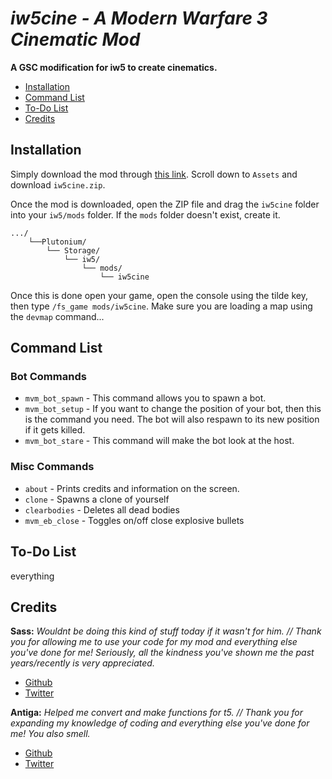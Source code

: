 # *iw5cine - A Modern Warfare 3 Cinematic Mod* <!-- omit in toc -->

**A GSC modification for iw5 to create cinematics.**

- [Installation](#installation)
- [Command List](#command-list)
- [To-Do List](#to-do-list)
- [Credits](#credits)

## Installation

Simply download the mod through [this link](https://github.com/4GlVE/iw5cine/releases/latest). Scroll down to `Assets` and download `iw5cine.zip`.

Once the mod is downloaded, open the ZIP file and drag the `iw5cine` folder into your `iw5/mods` folder. If the `mods` folder doesn't exist, create it.

```text
.../
    └──Plutonium/
        └── Storage/
            └── iw5/
                └── mods/
                    └── iw5cine
```

Once this is done open your game, open the console using the tilde key, then type `/fs_game mods/iw5cine`. Make sure you are loading a map using the `devmap` command...

## Command List

### Bot Commands <!-- omit in toc -->
* `mvm_bot_spawn` - This command allows you to spawn a bot.
* `mvm_bot_setup` - If you want to change the position of your bot, then this is the command you need. The bot will also respawn to its new position if it gets killed.
* `mvm_bot_stare` - This command will make the bot look at the host.
 
### Misc Commands <!-- omit in toc -->
* `about` - Prints credits and information on the screen.
* `clone` - Spawns a clone of yourself
* `clearbodies` - Deletes all dead bodies
* `mvm_eb_close` - Toggles on/off close explosive bullets

## To-Do List
everything

## Credits
**Sass:** *Wouldnt be doing this kind of stuff today if it wasn't for him. // Thank you for allowing me to use your code for my mod and everything else you've done for me! Seriously, all the kindness you've shown me the past years/recently is very appreciated.*
* [Github](https://github.com/sortileges/iw4cine)
* [Twitter](https://twitter.com/sasseries)

**Antiga:** *Helped me convert and make functions for t5. // Thank you for expanding my knowledge of coding and everything else you've done for me! You also smell.*
* [Github](https://github.com/mprust)
* [Twitter](https://twitter.com/mp_rust)
